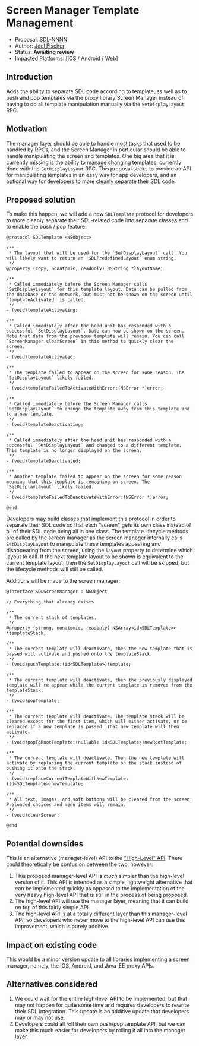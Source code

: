 # Screen Manager Template Management

* Proposal: [SDL-NNNN](NNNN-screenmanager-push-pop.md)
* Author: [Joel Fischer](https://github.com/joeljfischer)
* Status: **Awaiting review**
* Impacted Platforms: [iOS / Android / Web]

## Introduction

Adds the ability to separate SDL code according to template, as well as to push and pop templates via the proxy library Screen Manager instead of having to do all template manipulation manually via the `SetDisplayLayout` RPC.

## Motivation

The manager layer should be able to handle most tasks that used to be handled by RPCs, and the Screen Manager in particular should be able to handle manipulating the screen and templates. One big area that it is currently missing is the ability to manage changing templates, currently done with the `SetDisplayLayout` RPC. This proposal seeks to provide an API for manipulating templates in an easy way for app developers, and an optional way for developers to more cleanly separate their SDL code.

## Proposed solution

To make this happen, we will add a new `SDLTemplate` protocol for developers to more cleanly separate their SDL-related code into separate classes and to enable the push / pop feature:

```objc
@protocol SDLTemplate <NSObject>

/**
 * The layout that will be used for the `SetDisplayLayout` call. You will likely want to return an `SDLPredefinedLayout` enum string.
 */
@property (copy, nonatomic, readonly) NSString *layoutName;

/**
 * Called immediately before the Screen Manager calls `SetDisplayLayout` for this template layout. Data can be pulled from the database or the network, but must not be shown on the screen until `templateActivated` is called.
 */
- (void)templateActivating;

/**
 * Called immediately after the head unit has responded with a successful `SetDisplayLayout`. Data can now be shown on the screen. Note that data from the previous template will remain. You can call `ScreenManager.clearScreen` in this method to quickly clear the screen. 
 */
- (void)templateActivated;

/**
 * The template failed to appear on the screen for some reason. The `SetDisplayLayout` likely failed.
 */
- (void)templateFailedToActivateWithError:(NSError *)error;

/**
 * Called immediately before the Screen Manager calls `SetDisplayLayout` to change the template away from this template and to a new template.
 */
- (void)templateDeactivating;

/**
 * Called immediately after the head unit has responded with a successful `SetDisplayLayout` and changed to a different template. This template is no longer displayed on the screen.
 */
- (void)templateDeactivated;

/**
 * Another template failed to appear on the screen for some reason meaning that this template is remaining on screen. The `SetDisplayLayout` likely failed.
 */
- (void)templateFailedToDeactivateWithError:(NSError *)error;

@end
```

Developers may build classes that implement this protocol in order to separate their SDL code so that each "screen" gets its own class instead of all of their SDL code being all in one class. The template lifecycle methods are called by the screen manager as the screen manager internally calls `SetDisplayLayout` to manipulate these templates appearing and disappearing from the screen, using the `layout` property to determine which layout to call. If the next template layout to be shown is equivalent to the current template layout, then the `SetDisplayLayout` call will be skipped, but the lifecycle methods will still be called.

Additions will be made to the screen manager:

```objc
@interface SDLScreenManager : NSObject

// Everything that already exists

/**
 * The current stack of templates.
 */
@property (strong, nonatomic, readonly) NSArray<id<SDLTemplate>> *templateStack;

/**
 * The current template will deactivate, then the new template that is passed will activate and pushed onto the templateStack.
 */
- (void)pushTemplate:(id<SDLTemplate>)template;

/**
 * The current template will deactivate, then the previously displayed template will re-appear while the current template is removed from the templateStack.
 */
- (void)popTemplate;

/**
 * The current template will deactivate. The template stack will be cleared except for the first item, which will either activate, or be replaced if a new template is passed. That new template will then activate.
 */
- (void)popToRootTemplate:(nullable id<SDLTemplate>)newRootTemplate;

/**
 * The current template will deactivate. Then the new template will activate by replacing the current template on the stack instead of pushing it onto the stack.
 */
- (void)replaceCurrentTemplateWithNewTemplate:(id<SDLTemplate>)newTemplate;

/**
 * All text, images, and soft buttons will be cleared from the screen. Preloaded choices and menu items will remain.
 */
- (void)clearScreen;

@end
```

## Potential downsides

This is an alternative (manager-level) API to the ["High-Level" API](https://github.com/smartdevicelink/sdl_evolution/blob/master/proposals/0156-high-level-interface-foundation.md). There could theoretically be confusion between the two, however:

1. This proposed manager-level API is _much_ simpler than the high-level version of it. This API is intended as a simple, lightweight alternative that can be implemented quickly as opposed to the implementation of the very heavy high-level API that is still in the process of being proposed. 
2. The high-level API will use the manager layer, meaning that it can build on top of this fairly simple API.
3. The high-level API is at a totally different layer than this manager-level API, so developers who never move to the high-level API can use this improvement, which is purely additive.

## Impact on existing code

This would be a minor version update to all libraries implementing a screen manager, namely, the iOS, Android, and Java-EE proxy APIs.

## Alternatives considered

1. We could wait for the entire high-level API to be implemented, but that may not happen for quite some time and requires developers to rewrite their SDL integration. This update is an additive update that developers may or may not use.
2. Developers could all roll their own push/pop template API, but we can make this much easier for developers by rolling it all into the manager layer.